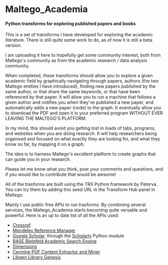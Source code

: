 # Maltego_Academia

#### Python transforms for exploring published papers and books


This is a set of transforms I have developed for exploring the academic literature. There is still quite some work to do, as of now it is still a beta version.


I am uploading it here to hopefully get some community interest, both from Maltego's community as from the academic research / data analysis community.

When completed, these transforms should allow you to explore a given academic field by graphically navigating through papers, authors (the two Maltego entities I have introduced), finding new papers published by the same author, or that share the same keywords, or that have been referenced by that paper. It will allow you to run a machine that follows a given author and notifies you when they've published a new paper, and automatically adds a new paper (node) to the graph. It eventually allow you to download the PDF and open it in your preferred program WITHOUT EVER LEAVING THE MALTEGO'S PLATFORM. 

In my mind, this should avoid you getting lost in loads of tabs, programs, and websites when you are doing research. It will help researchers being organised and focused on what exactly they are looking for, and what they know so far, by mapping it on a graph.

The idea is to harness Maltego's excellent platform to create graphs that can guide you in your research. 


Please let me know what you think, post your comments and questions, and if you would like to contribute that would be awsome! 

All of the trasforms are built using the TRX Python framework by Paterva. You can try them by adding this seed URL in the Transform Hub panel in Maltego.








Mainly I use public free APIs to run trasforms. By combining several services, the Maltego_Academia starts becoming quite versatile and powerful. Here is an up to date list of all the APIs used:

- [Crossref](https://www.crossref.org/)
- [Mendeley Reference Manager](https://www.mendeley.com/)
- [Google Scholar](https://scholar.google.com/), through the [Scholarly](https://pypi.org/project/scholarly/) Python module
- [BASE Bielefeld Academic Search Engine](https://www.base-search.net/about/en/)
- [Dimensions](https://www.dimensions.ai/)
- [Cermine PDF Content Extractor and Miner](http://cermine.ceon.pl/index.html)
- [Libgen Library Genesis](http://libgen.io)

